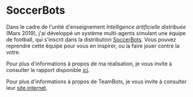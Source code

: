 # SoccerBots

Dans le cadre de l'unité d'enseignement *Intelligence artificielle distribuée* (Mars 2019), j'ai développé un système multi-agents simulant une équipe de football, qui s'inscrit dans la distribution [SoccerBots](http://www.cs.cmu.edu/~trb/TeamBots/Domains/SoccerBots/). 
Vous pouvez reprendre cette équipe pour vous en inspirer, ou la faire jouer contre la votre. 

Pour plus d'informations à propos de ma réalisation, je vous invite à consulter le rapport disponible [ici](https://github.com/BorisELG/soccerBots/blob/master/Rapport.pdf).

Pour plus d'informations à propos de TeamBots, je vous invite à consulter leur [site internet](https://www.cs.cmu.edu/~trb/TeamBots/).
